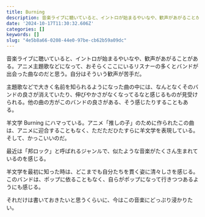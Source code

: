```yaml
---
title: Burning
description: 音楽ライブに聴いていると、イントロが始まるやいなや、歓声があがることがある。アニメ主題歌などになって、おそらくここにいるリスナーの多くとバンドが出会った曲なのだと思う。自分はそういう歓声が苦手だ。
date: '2024-10-17T11:30:32.606Z'
categories: []
keywords: []
slug: "4e5b8a66-0208-44e0-97be-cb62b59a09dc"
---
```

音楽ライブに聴いていると、イントロが始まるやいなや、歓声があがることがある。アニメ主題歌などになって、おそらくここにいるリスナーの多くとバンドが出会った曲なのだと思う。自分はそういう歓声が苦手だ。

主題歌などで大きく名前を知られるようになった曲の中には、なんとなくそのバンドの良さが消えていたり、伸びやかさがなくなってるなと感じるものが見受けられる。他の曲の方がこのバンドの良さがある、そう感じたりすることもある。

羊文学 Burning にハマっている。アニメ「推しの子」のために作られたこの曲は、アニメに迎合することもなく、ただただひたすらに羊文学を表現している。そして、かっこいいのだ。

最近は「邦ロック」と呼ばれるジャンルで、似たような音楽がたくさん生まれているのを感じる。

羊文学を最初に知った時は、どこまでも自分たちを貫く姿に清々しさを感じる。このバンドは、ポップに依ることもなく、自らがポップになって行きつつあるようにも感じる。

それだけは書いておきたいと思うくらいに、今はこの音楽にどっぷり浸かりたい。